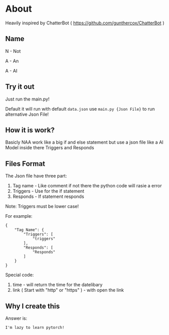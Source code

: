 # About

Heavily inspired by ChatterBot ( https://github.com/gunthercox/ChatterBot )

## Name

N - Not

A - An

A - AI

## Try it out

Just run the main.py!

Default it will run with default `data.json` use `main.py {Json File}` to run alternative Json File!

## How it is work?

Basicly NAA work like a big if and else statement but use a json file like a AI Model inside there Triggers and Responds

## Files Format

The Json file have three part: 

1. Tag name - Like comment if not there the python code will rasie a error
2. Triggers - Use for the if statement
3. Responds - If statement responds

Note:
Triggers must be lower case!

For example:

    {
        "Tag Name": {
            "Triggers": [
                "triggers"
            ],
            "Responds": [
                "Responds"
            ]
        }
    }

Special code:
1. time - will return the time for the datelibary
2. link ( Start with "http" or "https" ) - with open the link

## Why I create this

Answer is:

    I'm lazy to learn pytorch!
